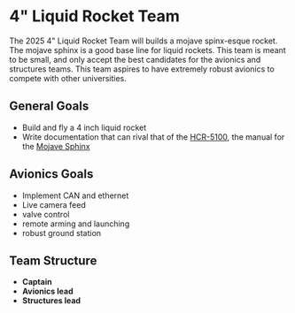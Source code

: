 # 4" Liquid Rocket Team

The 2025 4" Liquid Rocket Team will builds a mojave spinx-esque rocket. The mojave sphinx is a good base line for liquid rockets. This team is meant to be small, and only accept the best candidates for the avionics and structures teams. This team aspires to have extremely robust avionics to compete with other universities.

## General Goals

- Build and fly a 4 inch liquid rocket
- Write documentation that can rival that of the [HCR-5100](https://drive.google.com/file/d/1EzwgKEPsJ50NjWJJ_NhrYJfyHFjFNQsr/view), the manual for the [Mojave Sphinx](https://www.halfcatrocketry.com/mojave-sphinx)

## Avionics Goals

- Implement CAN and ethernet
- Live camera feed
- valve control
- remote arming and launching
- robust ground station

## Team Structure
- **Captain**
- **Avionics lead**
- **Structures lead**